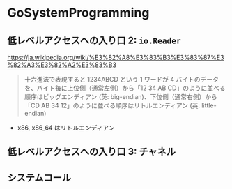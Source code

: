 # GoSystemProgramming

## 低レベルアクセスへの入り口 2: `io.Reader`

https://ja.wikipedia.org/wiki/%E3%82%A8%E3%83%B3%E3%83%87%E3%82%A3%E3%82%A2%E3%83%B3

> 十六進法で表現すると 1234ABCD という 1 ワードが 4 バイトのデータを、バイト毎に上位側（通常左側）から「12 34 AB CD」のように並べる順序はビッグエンディアン (英: big-endian)、下位側（通常右側）から「CD AB 34 12」のように並べる順序はリトルエンディアン (英: little-endian)

- x86, x86_64 はリトルエンディアン

## 低レベルアクセスへの入り口 3: チャネル

## システムコール

##
